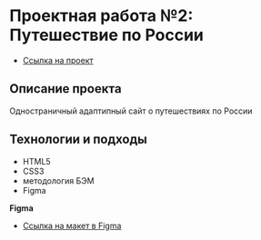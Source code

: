 # Проектная работа №2: Путешествие по России

* [Ссылка на проект]()

## Описание проекта
Одностраничный адаптипный сайт о путешествиях по России

## Технологии и подходы
* HTML5
* CSS3
* методология БЭМ
* Figma

**Figma**

* [Ссылка на макет в Figma](https://www.figma.com/file/5S2WSbEFL6awjVWJ0NWL8Q/Sprint-3_-Russia-_-desktop-mobile?node-id=28503%3A0)
